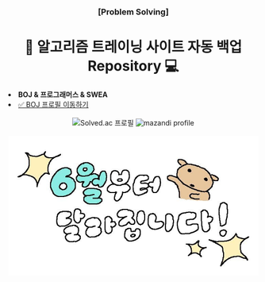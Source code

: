 <div align="center">
    <h3>[Problem Solving]</h3>
    <h1>🍙 알고리즘 트레이닝 사이트 자동 백업 Repository 💻</h1> 
</div>
<div align="left">
    <li><strong>BOJ & 프로그래머스 & SWEA</strong></li>
    <li><a href="https://solved.ac/profile/0w0n">✅ BOJ 프로필 이동하기</a></li>
    <br>
    <div align="center">
        <img src="http://mazassumnida.wtf/api/v2/generate_badge?boj=0w0n" alt="Solved.ac 프로필"/>  
        <img src="http://mazandi.herokuapp.com/api?handle=0w0n&theme=warm" alt="mazandi profile"/>
        <br>
        <br>
        <img src="./etc/june.jpg" alt="6월부터달라집니다">
    </div>
</div>
